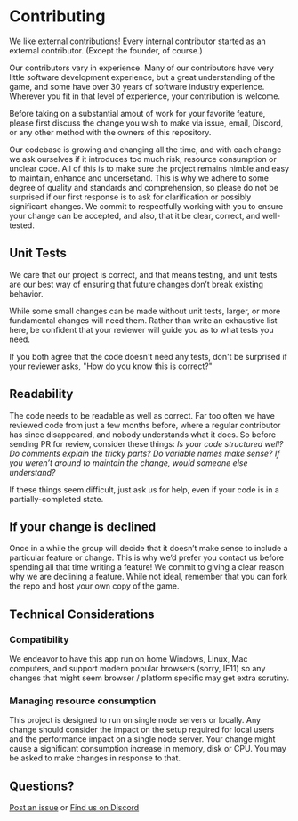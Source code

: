 # Contributing

We like external contributions! Every internal contributor started as an external contributor.
(Except the founder, of course.)

Our contributors vary in experience. Many of our contributors have very little software development
experience, but a great understanding of the game, and some have over 30 years of software industry
experience. Wherever you fit in that level of experience, your contribution is welcome.

Before taking on a substantial amout of work for your favorite feature, please first discuss the
change you wish to make via issue, email, Discord, or any other method with the owners of this
repository.

Our codebase is growing and changing all the time, and with each change we ask ourselves if it
introduces too much risk, resource consumption or unclear code. All of this is to make sure the
project remains nimble and easy to maintain, enhance and undersetand. This is why we adhere to
some degree of quality and standards and comprehension, so please do not be surprised if our
first response is to ask for clarification or possibly significant changes. We commit to
respectfully working with you to ensure your change can be accepted, and also, that it be
clear, correct, and well-tested.

## Unit Tests

We care that our project is correct, and that means testing, and unit tests are our best way of ensuring that future changes don’t break existing behavior.

While some small changes can be made without unit tests, larger, or more fundamental changes will need them. Rather than write an exhaustive list here, be confident that your reviewer will guide you as to what tests you need.

If you both agree that the code doesn't need any tests, don't be surprised if your reviewer asks, "How do you know this is correct?"

## Readability

The code needs to be readable as well as correct. Far too often we have reviewed code from just a few months before, where a regular contributor has since disappeared, and nobody understands what it does. So before sending  PR for review, consider these things: _Is your code structured well? Do comments explain the tricky parts? Do variable names make sense? If you weren’t around to maintain the change, would someone else understand?_

If these things seem difficult, just ask us for help, even if your code is in a partially-completed state.

## If your change is declined

Once in a while the group will decide that it doesn’t make sense to include a particular feature or change. This is why we’d prefer you contact us before spending all that time writing a feature! We commit to giving a clear reason why we are declining a feature. While not ideal, remember that you can fork the repo and host your own copy of the game.

## Technical Considerations
### Compatibility

We endeavor to have this app run on home Windows, Linux, Mac computers, and support modern popular browsers (sorry, IE11) so any changes that might seem browser / platform specific may get extra scrutiny.

### Managing resource consumption

This project is designed to run on single node servers or locally. Any change should consider the impact on the setup required for local users and the performance impact on a single node server. Your change might cause a significant consumption increase in memory, disk or CPU. You may be asked to make changes in response to that.

## Questions?

[Post an issue](https://github.com/bafolts/terraforming-mars/issues/new) or [Find us on Discord](https://discord.gg/fWXE53K)

